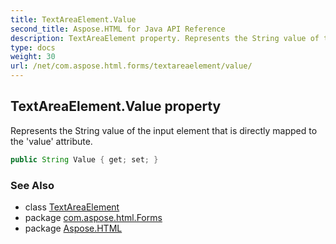 ```yaml
---
title: TextAreaElement.Value
second_title: Aspose.HTML for Java API Reference
description: TextAreaElement property. Represents the String value of the input element that is directly mapped to the value attribute
type: docs
weight: 30
url: /net/com.aspose.html.forms/textareaelement/value/
---
```

## TextAreaElement.Value property

Represents the String value of the input element that is directly mapped to the 'value' attribute.

```java
public String Value { get; set; }
```

### See Also

* class [TextAreaElement](../)
* package [com.aspose.html.Forms](../../textareaelement/)
* package [Aspose.HTML](../../../)
